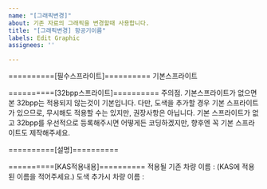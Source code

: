 ```yaml
---
name: "[그래픽변경]"
about: 기존 자료의 그래픽을 변경할때 사용합니다.
title: "[그래픽변경] 항공기이름"
labels: Edit Graphic
assignees: ''

---
```


==========[필수스프라이트]==========
기본스프라이트

==========[32bpp스프라이트]==========
주의점. 기본스프라이트가 없으면 본 32bpp는 적용되지 않는것이 기본입니다.
다만, 도색을 추가할 경우 기본 스프라이트가 있으므로, 무시해도 적용할 수는 있지만, 권장사항은 아닙니다.
기본 스프라이트가 없고 32bpp를 우선적으로 등록해주시면 어떻게든 코딩하겠지만, 향후엔 꼭 기본 스프라이트도 제작해주세요.

==========[설명]==========

==========[KAS적용내용]==========
적용될 기존 차량 이름 : (KAS에 적용된 이름을 적어주세요.)
도색 추가시 차량 이름 : 
